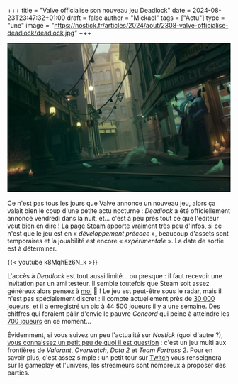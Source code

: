 +++
title = "Valve officialise son nouveau jeu Deadlock"
date = 2024-08-23T23:47:32+01:00
draft = false
author = "Mickael"
tags = ["Actu"]
type = "une"
image = "https://nostick.fr/articles/2024/aout/2308-valve-officialise-deadlock/deadlock.jpg"
+++

![Deadlock](deadlock.jpg "Je suis d'accord, ce n'est pas très parlant comme capture d'écran mais c'est tout ce Steam fournit !")

Ce n'est pas tous les jours que Valve annonce un nouveau jeu, alors ça valait bien le coup d'une petite actu nocturne : *Deadlock* a été officiellement annoncé vendredi dans la nuit, et… c'est à peu près tout ce que l'éditeur veut bien en dire ! La [page Steam](https://store.steampowered.com/app/1422450/Deadlock/) apporte vraiment très peu d'infos, si ce n'est que le jeu est en « *développement précoce* », beaucoup d'assets sont temporaires et la jouabilité est encore « *expérimentale* ». La date de sortie est à déterminer.

{{< youtube k8MqhEz6N_k >}} 

L'accès à *Deadlock* est tout aussi limité… ou presque : il faut recevoir une invitation par un ami testeur. Il semble toutefois que Steam soit assez généreux alors pensez à [moi](https://steamcommunity.com/profiles/76561199521727350/) 😬 ! Le jeu est peut-être sous le radar, mais il n'est pas spécialement discret : il compte actuellement près de [30 000 joueurs](https://steamdb.info/app/1422450/charts/), et il a enregistré un pic à 44 500 joueurs il y a une semaine. Des chiffres qui feraient pâlir d'envie le pauvre *Concord* qui peine à atteindre les [700 joueurs](https://steamdb.info/app/2443720/charts/) en ce moment…

Évidemment, si vous suivez un peu l'actualité sur *Nostick* (quoi d'autre ?), [vous connaissez un petit peu de quoi il est question](https://nostick.fr/articles/2024/aout/1308-deadlock-valve-steam-carton/) : c'est un jeu multi aux frontières de *Valorant*, *Overwatch*, *Dota 2* et *Team Fortress 2*. Pour en savoir plus, c'est assez simple : un petit tour sur [Twitch](https://www.twitch.tv/directory/category/deadlock-2016) vous renseignera sur le gameplay et l'univers, les streameurs sont nombreux à proposer des parties.